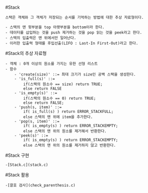 #Stack

    스택은 객체와 그 객체가 저장되는 순서를 기억하는 방법에 대한 추상 자료형이다.

    - 스택의 맨 윗부분을 top 아랫부분을 bottom이라 한다.
    - 데이터를 삽입하는 것을 push 제거하는 것을 pop 읽는 것을 peek라고 한다.
    - 스택의 입출력은 맨 위에서만 일어난다.
    - 이러한 입출력 형태를 후입선출(LIFO : Last-In First-Out)라고 한다.

#Stack의 추상 자료형

    - 객체 : 0개 이상의 원소를 가지는 유한 선형 리스트
    - 함수
        - 'create(size)' ::= 최대 크기가 size인 공백 스택을 생성한다.
        - 'is_full(s)' ::=
            if(스택의 원소수 == size) return TRUE;
            else return FALSE
        - 'is_empty(s)' ::=
            if(스택의 원소수 == 0) return TRUE;
            else return FALSE;
        - 'push(s, item)' ::=
            if( is_full(s) ) return ERROR_STACKFULL;
            else 스택의 맨 위에 item을 추가한다.
        - 'pop(s, item)' ::=
            if( is_empty(s) ) return ERROR_STACKEMPTY;
            else 스택의 맨 위의 원소를 제거해서 반환한다.
        - 'peek(s)' ::=
            if( is_empty(s) ) return ERROR_STACKEMPTY;
            else 스택의 맨 위의 원소를 제거하지 않고 반환한다.

#Stack 구현

    -[Stack.c](stack.c)

#Stack 활용

    -[괄호 검사](check_parenthesis.c)
